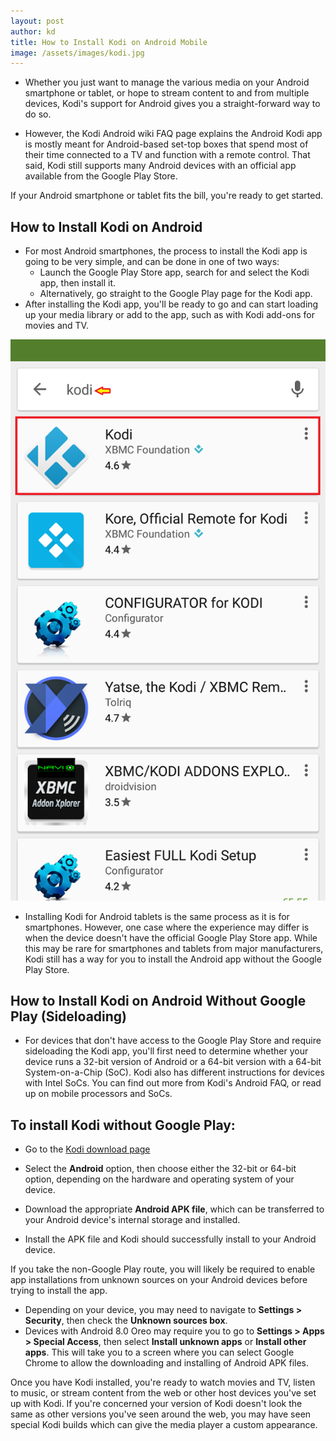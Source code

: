 ```yaml
---
layout: post
author: kd
title: How to Install Kodi on Android Mobile
image: /assets/images/kodi.jpg
---
```


* Whether you just want to manage the various media on your Android smartphone or tablet, or hope to stream content to and from multiple devices, Kodi's support for Android gives you a straight-forward way to do so.

* However, the Kodi Android wiki FAQ page explains the Android Kodi app is mostly meant for Android-based set-top boxes that spend most of their time connected to a TV and function with a remote control. That said, Kodi still supports many Android devices with an official app available from the Google Play Store.

If your Android smartphone or tablet fits the bill, you're ready to get started.
## How to Install Kodi on Android
* For most Android smartphones, the process to install the Kodi app is going to be very simple, and can be done in one of two ways:
  * Launch the Google Play Store app, search for and select the Kodi app, then install it.
  * Alternatively, go straight to the Google Play page for the Kodi app.
* After installing the Kodi app, you'll be ready to go and can start loading up your media library or add to the app, such as with Kodi add-ons for movies and TV.

 ![kodiand](/assets/images/kodiand.jpg)

* Installing Kodi for Android tablets is the same process as it is for smartphones. However, one case where the experience may differ is when the device doesn't have the official Google Play Store app. While this may be rare for smartphones and tablets from major manufacturers, Kodi still has a way for you to install the Android app without the Google Play Store.
## How to Install Kodi on Android Without Google Play (Sideloading)
* For devices that don't have access to the Google Play Store and require sideloading the Kodi app, you'll first need to determine whether your device runs a 32-bit version of Android or a 64-bit version with a 64-bit System-on-a-Chip (SoC). Kodi also has different instructions for devices with Intel SoCs. You can find out more from Kodi's Android FAQ, or read up on mobile processors and SoCs.
## To install Kodi without Google Play:

* Go to the [Kodi download page](https://kodi.tv/download)

* Select the **Android** option, then choose either the 32-bit or 64-bit option, depending on the hardware and operating system of your device.

* Download the appropriate **Android APK file**, which can be transferred to your Android device's internal storage and installed.

* Install the APK file and Kodi should successfully install to your Android device.

If you take the non-Google Play route, you will likely be required to enable app installations from unknown sources on your Android devices before trying to install the app.

* Depending on your device, you may need to navigate to **Settings > Security**, then check the **Unknown sources box**.
* Devices with Android 8.0 Oreo may require you to go to **Settings > Apps > Special Access**, then select **Install unknown apps** or **Install other apps**. This will take you to a screen where you can select Google Chrome to allow the downloading and installing of Android APK files.

Once you have Kodi installed, you're ready to watch movies and TV, listen to music, or stream content from the web or other host devices you've set up with Kodi. If you're concerned your version of Kodi doesn't look the same as other versions you've seen around the web, you may have seen special Kodi builds which can give the media player a custom appearance.
